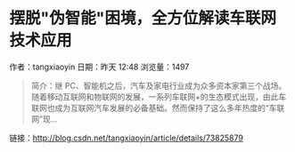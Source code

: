 # 摆脱"伪智能"困境，全方位解读车联网技术应用
作者：tangxiaoyin
日期：昨天 12:48
浏览量：1497
> 简介：继 PC、智能机之后，汽车及家电行业成为众多资本家第三个战场。随着移动互联网和物联网的发展，一系列车联网+的生态模式出现，由此车联网也成为互联网汽车发展的必备基础。然而保持了这么多年热度的“车联网”现...

 链接：http://blog.csdn.net/tangxiaoyin/article/details/73825879

